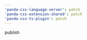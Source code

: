 ```yaml
---
'panda-css-language-server': patch
'panda-css-extension-shared': patch
'panda-css-ts-plugin': patch
---
```


publish
